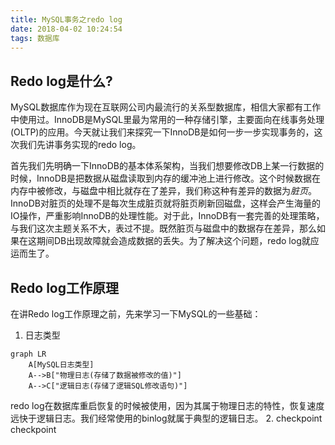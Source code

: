 ```yaml
---
title: MySQL事务之redo log
date: 2018-04-02 10:24:54
tags: 数据库
---
```


## Redo log是什么?
MySQL数据库作为现在互联网公司内最流行的关系型数据库，相信大家都有工作中使用过。InnoDB是MySQL里最为常用的一种存储引擎，主要面向在线事务处理(OLTP)的应用。今天就让我们来探究一下InnoDB是如何一步一步实现事务的，这次我们先讲事务实现的redo log。

首先我们先明确一下InnoDB的基本体系架构，当我们想要修改DB上某一行数据的时候，InnoDB是把数据从磁盘读取到内存的缓冲池上进行修改。这个时候数据在内存中被修改，与磁盘中相比就存在了差异，我们称这种有差异的数据为*脏页*。InnoDB对脏页的处理不是每次生成脏页就将脏页刷新回磁盘，这样会产生海量的IO操作，严重影响InnoDB的处理性能。对于此，InnoDB有一套完善的处理策略，与我们这次主题关系不大，表过不提。既然脏页与磁盘中的数据存在差异，那么如果在这期间DB出现故障就会造成数据的丢失。为了解决这个问题，redo log就应运而生了。
<!--more-->

## Redo log工作原理
在讲Redo log工作原理之前，先来学习一下MySQL的一些基础：
1. 日志类型
```mermaid
graph LR
    A[MySQL日志类型]
    A-->B["物理日志(存储了数据被修改的值)"]
    A-->C["逻辑日志(存储了逻辑SQL修改语句)"]
```
redo log在数据库重启恢复的时候被使用，因为其属于物理日志的特性，恢复速度远快于逻辑日志。我们经常使用的binlog就属于典型的逻辑日志。
2. checkpoint
checkpoint